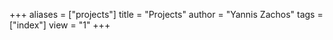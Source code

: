 +++
aliases = ["projects"]
title = "Projects"
author = "Yannis Zachos"
tags = ["index"]
view = "1"
+++